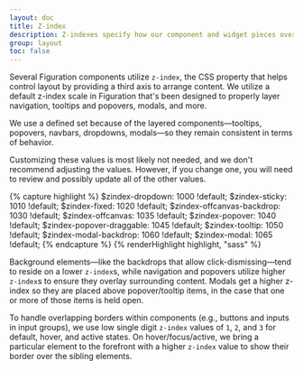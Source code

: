 ```yaml
---
layout: doc
title: Z-index
description: Z-indexes specify how our component and widget pieces overlay with one another to control visuals and interactions.
group: layout
toc: false
---
```


Several Figuration components utilize `z-index`, the CSS property that helps control layout by providing a third axis to arrange content. We utilize a default z-index scale in Figuration that's been designed to properly layer navigation, tooltips and popovers, modals, and more.

We use a defined set because of the layered components—tooltips, popovers, navbars, dropdowns, modals—so they remain consistent in terms of behavior.

Customizing these values is most likely not needed, and we don't recommend adjusting the values.  However, if you change one, you will need to review and possibly update all of the other values.

{% capture highlight %}
$zindex-dropdown:           1000 !default;
$zindex-sticky:             1010 !default;
$zindex-fixed:              1020 !default;
$zindex-offcanvas-backdrop: 1030 !default;
$zindex-offcanvas:          1035 !default;
$zindex-popover:            1040 !default;
$zindex-popover-draggable:  1045 !default;
$zindex-tooltip:            1050 !default;
$zindex-modal-backdrop:     1060 !default;
$zindex-modal:              1065 !default;
{% endcapture %}
{% renderHighlight highlight, "sass" %}

Background elements&mdash;like the backdrops that allow click-dismissing&mdash;tend to reside on a lower `z-index`s, while navigation and popovers utilize higher `z-index`s to ensure they overlay surrounding content.  Modals get a higher z-index so they are placed above popover/tooltip items, in the case that one or more of those items is held open.

To handle overlapping borders within components (e.g., buttons and inputs in input groups), we use low single digit `z-index` values of `1`, `2`, and `3` for default, hover, and active states. On hover/focus/active, we bring a particular element to the forefront with a higher `z-index` value to show their border over the sibling elements.

